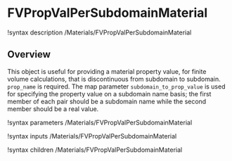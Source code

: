 # FVPropValPerSubdomainMaterial

!syntax description /Materials/FVPropValPerSubdomainMaterial

## Overview

This object is useful for providing a material property value, for finite volume
calculations, that is discontinuous from subdomain to subdomain. `prop_name` is
required. The map parameter `subdomain_to_prop_value` is used for specifying the
property value on a subdomain name basis; the first member of each pair should
be a subdomain name while the second member should be a real value.

!syntax parameters /Materials/FVPropValPerSubdomainMaterial

!syntax inputs /Materials/FVPropValPerSubdomainMaterial

!syntax children /Materials/FVPropValPerSubdomainMaterial
